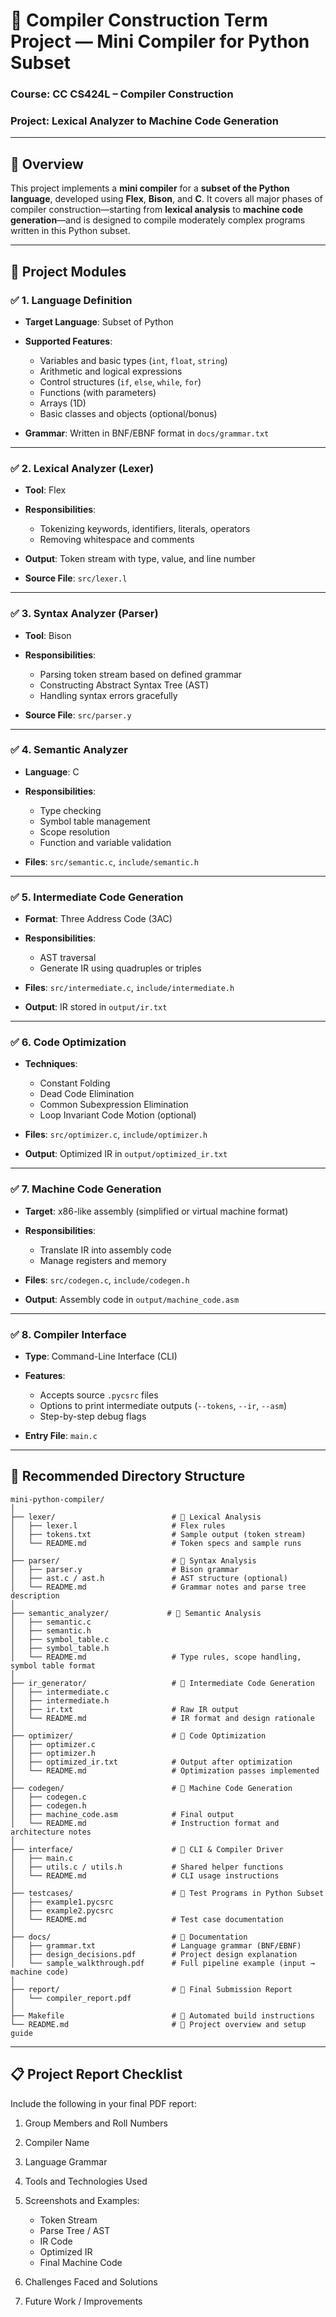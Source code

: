 # 📘 Compiler Construction Term Project — Mini Compiler for Python Subset

### Course: CC CS424L – Compiler Construction

### Project: Lexical Analyzer to Machine Code Generation

---

## 🔧 Overview

This project implements a **mini compiler** for a **subset of the Python language**, developed using **Flex**, **Bison**, and **C**. It covers all major phases of compiler construction—starting from **lexical analysis** to **machine code generation**—and is designed to compile moderately complex programs written in this Python subset.

---

## 🧱 Project Modules

### ✅ 1. **Language Definition**

- **Target Language**: Subset of Python
- **Supported Features**:

  - Variables and basic types (`int`, `float`, `string`)
  - Arithmetic and logical expressions
  - Control structures (`if`, `else`, `while`, `for`)
  - Functions (with parameters)
  - Arrays (1D)
  - Basic classes and objects (optional/bonus)

- **Grammar**: Written in BNF/EBNF format in `docs/grammar.txt`

---

### ✅ 2. **Lexical Analyzer (Lexer)**

- **Tool**: Flex
- **Responsibilities**:

  - Tokenizing keywords, identifiers, literals, operators
  - Removing whitespace and comments

- **Output**: Token stream with type, value, and line number
- **Source File**: `src/lexer.l`

---

### ✅ 3. **Syntax Analyzer (Parser)**

- **Tool**: Bison
- **Responsibilities**:

  - Parsing token stream based on defined grammar
  - Constructing Abstract Syntax Tree (AST)
  - Handling syntax errors gracefully

- **Source File**: `src/parser.y`

---

### ✅ 4. **Semantic Analyzer**

- **Language**: C
- **Responsibilities**:

  - Type checking
  - Symbol table management
  - Scope resolution
  - Function and variable validation

- **Files**: `src/semantic.c`, `include/semantic.h`

---

### ✅ 5. **Intermediate Code Generation**

- **Format**: Three Address Code (3AC)
- **Responsibilities**:

  - AST traversal
  - Generate IR using quadruples or triples

- **Files**: `src/intermediate.c`, `include/intermediate.h`
- **Output**: IR stored in `output/ir.txt`

---

### ✅ 6. **Code Optimization**

- **Techniques**:

  - Constant Folding
  - Dead Code Elimination
  - Common Subexpression Elimination
  - Loop Invariant Code Motion (optional)

- **Files**: `src/optimizer.c`, `include/optimizer.h`
- **Output**: Optimized IR in `output/optimized_ir.txt`

---

### ✅ 7. **Machine Code Generation**

- **Target**: x86-like assembly (simplified or virtual machine format)
- **Responsibilities**:

  - Translate IR into assembly code
  - Manage registers and memory

- **Files**: `src/codegen.c`, `include/codegen.h`
- **Output**: Assembly code in `output/machine_code.asm`

---

### ✅ 8. **Compiler Interface**

- **Type**: Command-Line Interface (CLI)
- **Features**:

  - Accepts source `.pycsrc` files
  - Options to print intermediate outputs (`--tokens`, `--ir`, `--asm`)
  - Step-by-step debug flags

- **Entry File**: `main.c`

---

## 📁 Recommended Directory Structure

```
mini-python-compiler/
│
├── lexer/                          # 🔹 Lexical Analysis
│   ├── lexer.l                     # Flex rules
│   ├── tokens.txt                  # Sample output (token stream)
│   └── README.md                   # Token specs and sample runs
│
├── parser/                         # 🔹 Syntax Analysis
│   ├── parser.y                    # Bison grammar
│   ├── ast.c / ast.h               # AST structure (optional)
│   └── README.md                   # Grammar notes and parse tree description
│
├── semantic_analyzer/             # 🔹 Semantic Analysis
│   ├── semantic.c
│   ├── semantic.h
│   ├── symbol_table.c
│   ├── symbol_table.h
│   └── README.md                   # Type rules, scope handling, symbol table format
│
├── ir_generator/                   # 🔹 Intermediate Code Generation
│   ├── intermediate.c
│   ├── intermediate.h
│   ├── ir.txt                      # Raw IR output
│   └── README.md                   # IR format and design rationale
│
├── optimizer/                      # 🔹 Code Optimization
│   ├── optimizer.c
│   ├── optimizer.h
│   ├── optimized_ir.txt            # Output after optimization
│   └── README.md                   # Optimization passes implemented
│
├── codegen/                        # 🔹 Machine Code Generation
│   ├── codegen.c
│   ├── codegen.h
│   ├── machine_code.asm            # Final output
│   └── README.md                   # Instruction format and architecture notes
│
├── interface/                      # 🔹 CLI & Compiler Driver
│   ├── main.c
│   ├── utils.c / utils.h           # Shared helper functions
│   └── README.md                   # CLI usage instructions
│
├── testcases/                      # 🔹 Test Programs in Python Subset
│   ├── example1.pycsrc
│   ├── example2.pycsrc
│   └── README.md                   # Test case documentation
│
├── docs/                           # 🔹 Documentation
│   ├── grammar.txt                 # Language grammar (BNF/EBNF)
│   ├── design_decisions.pdf        # Project design explanation
│   └── sample_walkthrough.pdf      # Full pipeline example (input → machine code)
│
├── report/                         # 🔹 Final Submission Report
│   └── compiler_report.pdf
│
├── Makefile                        # 🔹 Automated build instructions
└── README.md                       # 🔹 Project overview and setup guide
```

---

## 📋 Project Report Checklist

Include the following in your final PDF report:

1. Group Members and Roll Numbers
2. Compiler Name
3. Language Grammar
4. Tools and Technologies Used
5. Screenshots and Examples:

   - Token Stream
   - Parse Tree / AST
   - IR Code
   - Optimized IR
   - Final Machine Code

6. Challenges Faced and Solutions
7. Future Work / Improvements

